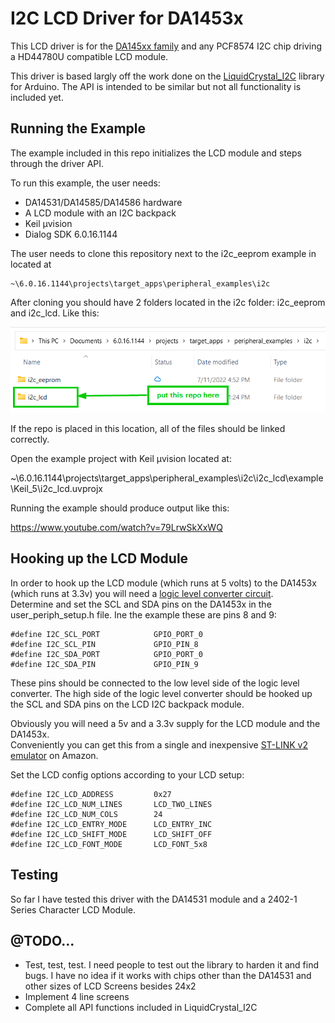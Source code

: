 # I2C LCD Driver for DA1453x

This LCD driver is for the [DA145xx family](https://www.renesas.com/eu/en/products/interface-connectivity/wireless-communications/bluetooth-low-energy/da14531-smartbond-ultra-low-power-bluetooth-51-system-chip)
and any PCF8574 I2C chip driving a HD44780U compatible LCD module.

This driver is based largly off the work done on the [LiquidCrystal_I2C](https://github.com/johnrickman/LiquidCrystal_I2C)
library for Arduino. The API is intended to be similar but not all functionality is included yet.

## Running the Example

The example included in this repo initializes the LCD module and steps through the driver API.

To run this example, the user needs:

- DA14531/DA14585/DA14586 hardware
- A LCD module with an I2C backpack
- Keil µvision
- Dialog SDK 6.0.16.1144

The user needs to clone this repository next to the i2c_eeprom example in located at

```
~\6.0.16.1144\projects\target_apps\peripheral_examples\i2c
```

After cloning you should have 2 folders located in the i2c folder: i2c_eeprom and i2c_lcd. Like this:

![File system location for i2c_lcd driver](https://raw.githubusercontent.com/jamesehly/i2c_lcd/main/assets/file-system-location.png)

If the repo is placed in this location, all of the files should be linked correctly.

Open the example project with Keil µvision located at:

~\6.0.16.1144\projects\target_apps\peripheral_examples\i2c\i2c_lcd\example\Keil_5\i2c_lcd.uvprojx

Running the example should produce output like this:

https://www.youtube.com/watch?v=79LrwSkXxWQ

## Hooking up the LCD Module

In order to hook up the LCD module (which runs at 5 volts) to the DA1453x
(which runs at 3.3v) you will need a [logic level converter circuit](https://a.co/d/b4CZBB3).  
Determine and set the SCL and SDA pins on the DA1453x in the user_periph_setup.h file.
Ine the example these are pins 8 and 9:

```
#define I2C_SCL_PORT            GPIO_PORT_0
#define I2C_SCL_PIN             GPIO_PIN_8
#define I2C_SDA_PORT            GPIO_PORT_0
#define I2C_SDA_PIN             GPIO_PIN_9
```

These pins should be connected to the low level side of the logic level converter.
The high side of the logic level converter should be hooked up the SCL and SDA pins
on the LCD I2C backpack module.

Obviously you will need a 5v and a 3.3v supply for the LCD module and the DA1453x.  
Conveniently you can get this from a single and inexpensive [ST-LINK v2 emulator](https://a.co/d/3ZGsp5P)
on Amazon.

Set the LCD config options according to your LCD setup:

```
#define I2C_LCD_ADDRESS         0x27
#define I2C_LCD_NUM_LINES       LCD_TWO_LINES
#define I2C_LCD_NUM_COLS        24
#define I2C_LCD_ENTRY_MODE      LCD_ENTRY_INC
#define I2C_LCD_SHIFT_MODE      LCD_SHIFT_OFF
#define I2C_LCD_FONT_MODE       LCD_FONT_5x8
```

## Testing

So far I have tested this driver with the DA14531 module and a 2402-1 Series Character LCD Module.

## @TODO...

- Test, test, test. I need people to test out the library to harden it and find bugs. I have no
  idea if it works with chips other than the DA14531 and other sizes of LCD Screens besides 24x2
- Implement 4 line screens
- Complete all API functions included in LiquidCrystal_I2C
